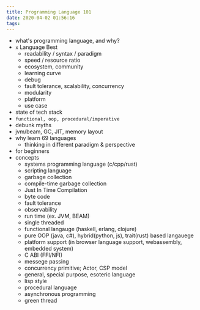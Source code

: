 ```yaml
---
title: Programming Language 101
date: 2020-04-02 01:56:16
tags:
---
```

* what's programming language, and why?
* `x` Language Best
    - readability / syntax / paradigm
    - speed / resource ratio
    - ecosystem, community
    - learning curve
    - debug
    - fault tolerance, scalability, concurrency
    - modularity
    - platform
    - use case
* state of tech stack
* `functional, oop, procedural/imperative`
* debunk myths
* jvm/beam, GC, JIT, memory layout
* why learn 69 languages
    - thinking in different paradigm & perspective
* for beginners
* concepts
  - systems programming language (c/cpp/rust)
  - scripting language
  - garbage collection
  - compile-time garbage collection
  - Just In Time Compilation
  - byte code
  - fault tolerance
  - observability
  - run time (ex. JVM, BEAM)
  - single threaded
  - functional langauge (haskell, erlang, clojure)
  - pure OOP (java, c#), hybrid(python, js), trait(rust) based langauege
  - platform support (in browser language support, webassembly, embedded system)
  - C ABI (FFI/NFI)
  - messege passing
  - concurrency primitive; Actor, CSP model
  - general, special purpose, esoteric language
  - lisp style
  - procedural language
  - asynchronous programming
  - green thread
